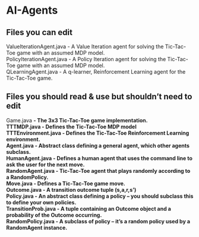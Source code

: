 # AI-Agents

## Files you can edit

ValueIterationAgent.java - A Value Iteration agent for solving the Tic-Tac-Toe game with an assumed MDP model.<br/>
PolicyIterationAgent.java	 - A Policy Iteration agent for solving the Tic-Tac-Toe game with an assumed MDP model.<br/>
QLearningAgent.java	- A q-learner, Reinforcement Learning agent for the Tic-Tac-Toe game.<br/>

## Files you should read & use but shouldn’t need to edit

Game.java	<b/>- The 3x3 Tic-Tac-Toe game implementation.<br/>
TTTMDP.java	- Defines the Tic-Tac-Toe MDP model<br/>
TTTEnvironment.java	- Defines the Tic-Tac-Toe Reinforcement Learning environment.<br/>
Agent.java - Abstract class defining a general agent, which other agents subclass.<br/>
HumanAgent.java	- Defines a human agent that uses the command line to ask the user for the next move.<br/>
RandomAgent.java - Tic-Tac-Toe agent that plays randomly according to a RandomPolicy.<br/>
Move.java	- Defines a Tic-Tac-Toe game move.<br/>
Outcome.java - A transition outcome tuple (s,a,r,s’)<br/>
Policy.java	- An abstract class defining a policy – you should subclass this to define your own policies.<br/>
TransitionProb.java	- A tuple containing an Outcome object and a probability of the Outcome occurring.<br/>
RandomPolicy.java	- A subclass of policy – it’s a random policy used by a RandomAgent instance.
